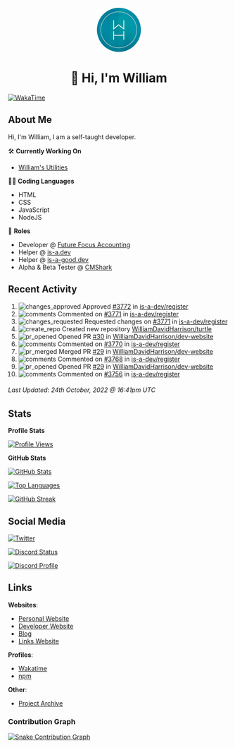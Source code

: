 <p align="center"><a href="https://github.com/williamdavidharrison"><img src="https://raw.githubusercontent.com/WilliamDavidHarrison/WilliamDavidHarrison/main/assets/logo.png" height="100" width="100"></a></p>

<h1 align="center">👋 Hi, I'm William</h1>

[![WakaTime](https://wakatime.com/badge/user/817e29c1-e1ac-4adc-936b-37bfa447c165.svg?style=for-the-badge)](https://wakatime.com/@wh)

<h2>About Me</h2>

Hi, I'm William, I am a self-taught developer.

🛠️ **Currently Working On**
- [William's Utilities](https://github.com/williamsutilities/bot)

🧑‍💻 **Coding Languages**
- HTML
- CSS
- JavaScript
- NodeJS

💼 **Roles**
- Developer @ [Future Focus Accounting](https://github.com/futurefocusaccounting)
- Helper @ [is-a.dev](https://github.com/is-a-dev/register)
- Helper @ [is-a-good.dev](https://github.com/is-a-good-dev/register)
- Alpha & Beta Tester @ [CMShark](https://github.com/wclarkey/cmshark)

<h2>Recent Activity</h2>

<!--RECENT_ACTIVITY:start-->
1. ![changes_approved](https://cdn.jsdelivr.net/gh/Readme-Workflows/Readme-Icons@main/icons/octicons/ApprovedChanges.svg) Approved [#3772](https://github.com/is-a-dev/register/pull/3772#pullrequestreview-1152830164) in [is-a-dev/register](https://github.com/is-a-dev/register)
2. ![comments](https://cdn.jsdelivr.net/gh/Readme-Workflows/Readme-Icons@main/icons/octicons/Comment.svg) Commented on [#3771](https://github.com/is-a-dev/register/pull/3771#discussion_r1002913151) in [is-a-dev/register](https://github.com/is-a-dev/register)
3. ![changes_requested](https://cdn.jsdelivr.net/gh/Readme-Workflows/Readme-Icons@main/icons/octicons/RequestedChanges.svg) Requested changes on [#3771](https://github.com/is-a-dev/register/pull/3771#pullrequestreview-1152579798) in [is-a-dev/register](https://github.com/is-a-dev/register)
4. ![create_repo](https://cdn.jsdelivr.net/gh/Readme-Workflows/Readme-Icons@main/icons/octicons/Repository.svg) Created new repository [WilliamDavidHarrison/turtle](https://github.com/WilliamDavidHarrison/turtle)
5. ![pr_opened](https://cdn.jsdelivr.net/gh/Readme-Workflows/Readme-Icons@main/icons/octicons/PullRequestOpened.svg) Opened PR [#30](https://github.com/WilliamDavidHarrison/dev-website/pull/30) in [WilliamDavidHarrison/dev-website](https://github.com/WilliamDavidHarrison/dev-website)
6. ![comments](https://cdn.jsdelivr.net/gh/Readme-Workflows/Readme-Icons@main/icons/octicons/Comment.svg) Commented on [#3770](https://github.com/is-a-dev/register/issues/3770#issuecomment-1288424376) in [is-a-dev/register](https://github.com/is-a-dev/register)
7. ![pr_merged](https://cdn.jsdelivr.net/gh/Readme-Workflows/Readme-Icons@main/icons/octicons/PullRequestMerged.svg) Merged PR [#29](https://github.com/WilliamDavidHarrison/dev-website/pull/29) in [WilliamDavidHarrison/dev-website](https://github.com/WilliamDavidHarrison/dev-website)
8. ![comments](https://cdn.jsdelivr.net/gh/Readme-Workflows/Readme-Icons@main/icons/octicons/Comment.svg) Commented on [#3768](https://github.com/is-a-dev/register/pull/3768#issuecomment-1288364886) in [is-a-dev/register](https://github.com/is-a-dev/register)
9. ![pr_opened](https://cdn.jsdelivr.net/gh/Readme-Workflows/Readme-Icons@main/icons/octicons/PullRequestOpened.svg) Opened PR [#29](https://github.com/WilliamDavidHarrison/dev-website/pull/29) in [WilliamDavidHarrison/dev-website](https://github.com/WilliamDavidHarrison/dev-website)
10. ![comments](https://cdn.jsdelivr.net/gh/Readme-Workflows/Readme-Icons@main/icons/octicons/Comment.svg) Commented on [#3756](https://github.com/is-a-dev/register/pull/3756#discussion_r1002830530) in [is-a-dev/register](https://github.com/is-a-dev/register)
<!--RECENT_ACTIVITY:end-->

<!--RECENT_ACTIVITY:last_update-->
###### Last Updated: 24th October, 2022 @ 16:41pm UTC
<!--RECENT_ACTIVITY:last_update_end-->

<h2>Stats</h2>

**Profile Stats**

[![Profile Views](https://komarev.com/ghpvc/?username=williamdavidharrison&color=blue&style=for-the-badge)](https://github.com/williamdavidharrison)

**GitHub Stats**

[![GitHub Stats](https://github-readme-stats.api.williamharrison.dev/api?username=williamdavidharrison&theme=algolia&show_icons=true&border_radius=8&count_private=true&include_all_commits=true)](https://github.com/williamdavidharrison)

[![Top Languages](https://github-readme-stats.api.williamharrison.dev/api/top-langs/?username=williamdavidharrison&theme=algolia&layout=compact&border_radius=8)](https://github.com/williamdavidharrison)

[![GitHub Streak](https://wh-github-readme-streak-stats.herokuapp.com/?user=WilliamDavidHarrison&theme=dark)](https://github.com/williamdavidharrison)

<h2>Social Media</h2>

[![Twitter](https://img.shields.io/twitter/follow/WDHarrison09?color=1DA1F2&logo=twitter&style=for-the-badge)](https://twitter.com/intent/user?screen_name=wdharrison09)

[![Discord Status](https://discord-md-badge.api.williamharrison.dev/api/shield/853158265466257448?theme=discord-inverted)](https://discord.com/users/853158265466257448)

[![Discord Profile](https://lanyard-profile-readme.api.williamharrison.dev/api/853158265466257448)](https://discord.com/users/853158265466257448)

<h2>Links</h2>

**Websites**:
- [Personal Website](https://william.net.au)
- [Developer Website](https://williamharrison.dev)
- [Blog](https://www.williamharrison.blog)
- [Links Website](https://williamharrison.me)

**Profiles**:
- [Wakatime](https://wakatime.com/@wh)
- [npm](https://www.npmjs.com/~wdharrison09)

**Other**:
- [Project Archive](https://archive.williamharrison.dev)


### Contribution Graph
[![Snake Contribution Graph](https://github.com/WilliamDavidHarrison/WilliamDavidHarrison/blob/output/github-contribution-grid-snake.svg)](https://github.com/williamdavidharrison)
